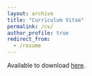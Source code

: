 ```yaml
---
layout: archive
title: "Curriculum Vitae"
permalink: /cv/
author_profile: true
redirect_from:
  - /resume
---
```


Available to download [here](https://guziordo.github.io/files/Douglas_Guzior_CV.pdf).
